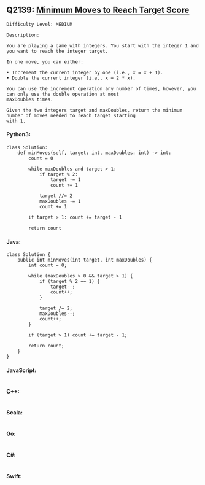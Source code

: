 ## Q2139: [Minimum Moves to Reach Target Score](https://leetcode.com/problems/minimum-moves-to-reach-target-score/)

```
Difficulty Level: MEDIUM
```

```
Description:

You are playing a game with integers. You start with the integer 1 and you want to reach the integer target.

In one move, you can either:

• Increment the current integer by one (i.e., x = x + 1).
• Double the current integer (i.e., x = 2 * x).

You can use the increment operation any number of times, however, you can only use the double operation at most
maxDoubles times.

Given the two integers target and maxDoubles, return the minimum number of moves needed to reach target starting
with 1.
```

#### Python3:

```
class Solution:
    def minMoves(self, target: int, maxDoubles: int) -> int:
        count = 0

        while maxDoubles and target > 1:
            if target % 2:
                target -= 1
                count += 1

            target //= 2
            maxDoubles -= 1
            count += 1

        if target > 1: count += target - 1

        return count
```

#### Java:

```
class Solution {
    public int minMoves(int target, int maxDoubles) {
        int count = 0;

        while (maxDoubles > 0 && target > 1) {
            if (target % 2 == 1) {
                target--;
                count++;
            }

            target /= 2;
            maxDoubles--;
            count++;
        }

        if (target > 1) count += target - 1;

        return count;
    }
}
```

#### JavaScript:

```

```

#### C++:

```

```

#### Scala:

```

```

#### Go:

```

```

#### C#:

```

```

#### Swift:

```

```